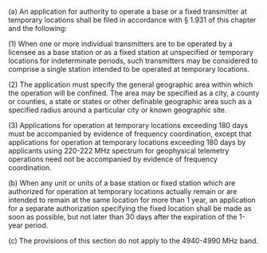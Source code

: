 (a) An application for authority to operate a base or a fixed transmitter at temporary locations shall be filed in accordance with § 1.931 of this chapter and the following:

(1) When one or more individual transmitters are to be operated by a licensee as a base station or as a fixed station at unspecified or temporary locations for indeterminate periods, such transmitters may be considered to comprise a single station intended to be operated at temporary locations.

(2) The application must specify the general geographic area within which the operation will be confined. The area may be specified as a city, a county or counties, a state or states or other definable geographic area such as a specified radius around a particular city or known geographic site.

(3) Applications for operation at temporary locations exceeding 180 days must be accompanied by evidence of frequency coordination, except that applications for operation at temporary locations exceeding 180 days by applicants using 220-222 MHz spectrum for geophysical telemetry operations need not be accompanied by evidence of frequency coordination.

(b) When any unit or units of a base station or fixed station which are authorized for operation at temporary locations actually remain or are intended to remain at the same location for more than 1 year, an application for a separate authorization specifying the fixed location shall be made as soon as possible, but not later than 30 days after the expiration of the 1-year period.

(c) The provisions of this section do not apply to the 4940-4990 MHz band.

